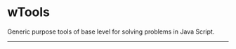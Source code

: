 # wTools

Generic purpose tools of base level for solving problems in Java Script.

_ _ _ _ _ _


















































































